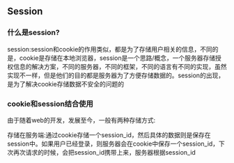 ## Session

### 什么是session?

session:session和cookie的作用类似，都是为了存储用户相关的信息，不同的是，cookie是存储在本地浏览器，session是一个思路/概念，一个服务器存储授权信息的解决方案，不同的服务器，不同的框架，不同的语言有不同的实现，虽然实现不一样，但是他们的目的都是服务器为了方便存储数据的。session的出现，是为了解决cookie存储数据不安全的问题的

### cookie和session结合使用

由于随着web的开发，发展至今，一般有两种存储方式:

存储在服务端:通过cookie存储一个session\_id，然后具体的数据则是保存在session中。如果用户已经登录，则服务器会在cookie中保存一个session\_id，下次再次请求的时候，会把session_id携带上来，服务器根据session_id

